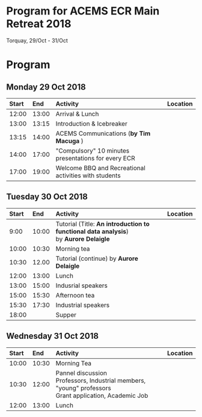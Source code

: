 # Program for ACEMS ECR Main Retreat 2018
Torquay, 29/Oct - 31/Oct

# Program

## Monday 29 Oct 2018 


| Start | End     | Activity    | Location|
| :---- | :------ | :------------------------------------------------------------------------- |:-------------|
| 12:00 | 13:00 |  Arrival \& Lunch| |
| 13:00 | 13:15 | Introduction \& Icebreaker |  |
| 13:15 | 14:00 | ACEMS Communications (**by Tim Macuga** ) |
| 14:00 | 17:00 | "Compulsory" 10 minutes presentations for every ECR |
| 17:00 | 19:00 | Welcome BBQ and Recreational activities with students ||

   
## Tuesday 30 Oct 2018

| Start | End     | Activity    |Location|
| :---- | :------ | :------------------------------------------------------------------------- |:-------------|
| 9:00 | 10:00 | Tutorial (Title: **An introduction to functional data analysis**)<br>by **Aurore Delaigle** ||
| 10:00 | 10:30 | Morning tea ||
| 10:30 | 12.00 | Tutorial (continue) by **Aurore Delaigle** ||
| 12:00 | 13:00 |Lunch ||
| 13:00 | 15:00 | Indusrial speakers|
| 15:00 | 15:30 | Afternoon tea ||
| 15:30 | 17:30 | Industrial speakers ||
| 18:00 |  | Supper ||

## Wednesday 31 Oct 2018

| Start | End     | Activity    |Location|
| :---- | :------ | :------------------------------------------------------------------------- |:-------------|
| 10:00 | 10:30 | Morning Tea ||
| 10:30 | 12:00 | Pannel discussion <br>Professors, Industrial members, "young" professors <br>Grant application, Academic Job ||
| 12:00 | 13:00 |Lunch ||
